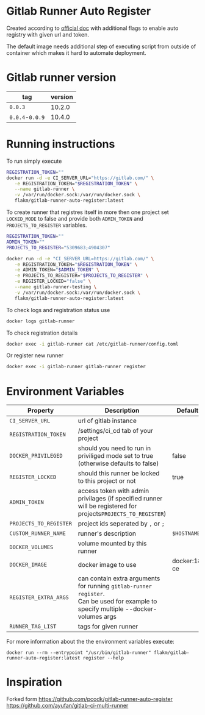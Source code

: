 # Gitlab Runner Auto Register

Created according to [official doc](https://docs.gitlab.com/runner/install/linux-repository.html) with additional flags to enable auto registry with given url and token.

The default image needs additional step of executing script from outside of container which makes it hard to automate deployment.

# Gitlab runner version

| tag               | version       |
| ---------------   | --------------|
| `0.0.3`           | 10.2.0        |
| `0.0.4`-`0.0.9`   | 10.4.0        |


# Running instructions

To run simply execute 

```bash
REGISTRATION_TOKEN=""
docker run -d -e CI_SERVER_URL="https://gitlab.com/" \
   -e REGISTRATION_TOKEN="$REGISTRATION_TOKEN" \
   --name gitlab-runner \
   -v /var/run/docker.sock:/var/run/docker.sock \
   flakm/gitlab-runner-auto-register:latest 
```

To create runner that registres itself in more then one project set `LOCKED_MODE` to false and provide both `ADMIN_TOKEN` and `PROJECTS_TO_REGISTER` variables.

```bash
REGISTRATION_TOKEN=""
ADMIN_TOKEN=""
PROJECTS_TO_REGISTER="5309683;4904307" 

docker run -d -e "CI_SERVER_URL=https://gitlab.com/" \
   -e REGISTRATION_TOKEN="$REGISTRATION_TOKEN" \
   -e ADMIN_TOKEN="$ADMIN_TOKEN" \
   -e PROJECTS_TO_REGISTER="$PROJECTS_TO_REGISTER" \
   -e REGISTER_LOCKED="false" \
   --name gitlab-runner-testing \
   -v /var/run/docker.sock:/var/run/docker.sock \
   flakm/gitlab-runner-auto-register:latest
```


To check logs and registration status use

```bash
docker logs gitlab-runner
```

To check registration details

```bash
docker exec -i gitlab-runner cat /etc/gitlab-runner/config.toml
```

Or register new runner

```bash
docker exec -i gitlab-runner gitlab-runner register
```

# Environment Variables

| Property              |  Description                                                                                                                             | Default value                   | Required      |
| --------------------  | -----------------------------------------------------------------------------------------------------------------------------------------| ------------------------------- | ------------- |
|`CI_SERVER_URL`        |  url of gitlab instance                                                                                                                  |                                 | true          |
|`REGISTRATION_TOKEN`   |  /settings/ci_cd tab of your project                                                                                                     |                                 | true          |
|`DOCKER_PRIVILEGED`    |  should you need to run in priviliged mode set to true (otherwise defaults to false)                                                     | false                           | false         |           
|`REGISTER_LOCKED`      |  should this runner be locked to this project or not                                                                                     | true                            | false         |
|`ADMIN_TOKEN`          |  access token with admin privilages (if specified runner will be registered for projects`PROJECTS_TO_REGISTER`)                          |                                 | false         |
|`PROJECTS_TO_REGISTER` |  project ids seperated by `,` or `;`                                                                                                     |                                 | false         |
|`CUSTOM_RUNNER_NAME`   |  runner's description                                                                                                                    | `$HOSTNAME`                     | false         |
|`DOCKER_VOLUMES`       |  volume mounted by this runner                                                                                                           |                                 | false         |
|`DOCKER_IMAGE`         |  docker image to use                                                                                                                     | docker:18.01.0-ce               | true          |
|`REGISTER_EXTRA_ARGS`  |  can contain extra arguments for running `gitlab-runner register`. <br>Can be used for example to specify multiple --docker-volumes args |                                 | false         |
|`RUNNER_TAG_LIST`      |  tags for given runner                                                                                                                   |                                 | false         |


For more information about the the environment variables execute: 
```
docker run --rm --entrypoint "/usr/bin/gitlab-runner" flakm/gitlab-runner-auto-register:latest register --help
``` 



# Inspiration

Forked form https://github.com/pcodk/gitlab-runner-auto-register
https://github.com/ayufan/gitlab-ci-multi-runner
